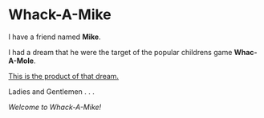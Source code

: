 # Whack-A-Mike

I have a friend named **Mike**.

I had a dream that he were the target of the popular childrens game **Whac-A-Mole**.

[This is the product of that dream.](https://hagemanr.github.io/)

Ladies and Gentlemen . . .

*Welcome to Whack-A-Mike!*
